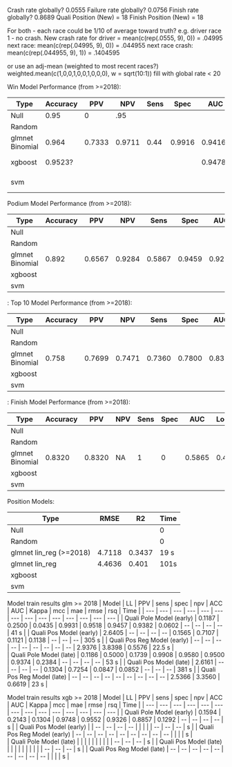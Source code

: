 Crash rate globally? 0.0555 Failure rate globally? 0.0756 Finish rate globally? 0.8689 Quali Position (New) = 18 Finish Position (New) = 18

For both - each race could be 1/10 of average toward truth? e.g. driver race 1 - no crash. New crash rate for driver = mean(c(rep(.0555, 9), 0)) = .04995 next race: mean(c(rep(.04995, 9), 0)) = .044955 next race crash: mean(c(rep(.044955, 9), 1)) = .1404595

or use an adj-mean (weighted to most recent races?) weighted.mean(c(1,0,0,1,0,0,1,0,0,0), w = sqrt(10:1)) fill with global rate \< 20

Win Model Performance (from \>=2018):

| Type            | Accuracy | PPV    | NPV    | Sens | Spec   | AUC     | LogLoss | Time    |
|-----------------|----------|--------|--------|------|--------|---------|---------|---------|
| Null            | 0.95     | 0      | .95    |      |        |         |         | 0       |
| Random          |          |        |        |      |        |         |         | 0       |
| glmnet Binomial | 0.964    | 0.7333 | 0.9711 | 0.44 | 0.9916 | 0.9416  | 0.1147  | 27 s    |
| xgboost         | 0.9523?  |        |        |      |        | 0.9478? |         | 1250 s? |
| svm             |          |        |        |      |        |         |         | \>24 h? |

Podium Model Performance (from \>=2018):

| Type            | Accuracy | PPV    | NPV    | Sens   | Spec   | AUC    | LogLoss | Time |
|-----------------|----------|--------|--------|--------|--------|--------|---------|------|
| Null            |          |        |        |        |        |        |         | 0    |
| Random          |          |        |        |        |        |        |         | 0    |
| glmnet Binomial | 0.892    | 0.6567 | 0.9284 | 0.5867 | 0.9459 | 0.9226 | 0.2399  | 44 s |
| xgboost         |          |        |        |        |        |        |         |      |
| svm             |          |        |        |        |        |        |         |      |

: Top 10 Model Performance (from \>=2018):

| Type            | Accuracy | PPV    | NPV    | Sens   | Spec   | AUC    | LogLoss | Time |
|-----------------|----------|--------|--------|--------|--------|--------|---------|------|
| Null            |          |        |        |        |        |        |         | 0    |
| Random          |          |        |        |        |        |        |         | 0    |
| glmnet Binomial | 0.758    | 0.7699 | 0.7471 | 0.7360 | 0.7800 | 0.8329 | 0.511   | 42   |
| xgboost         |          |        |        |        |        |        |         |      |
| svm             |          |        |        |        |        |        |         |      |

: Finish Model Performance (from \>=2018):

| Type            | Accuracy | PPV    | NPV | Sens | Spec | AUC    | LogLoss | Time |
|-----------------|----------|--------|-----|------|------|--------|---------|------|
| Null            |          |        |     |      |      |        |         | 0    |
| Random          |          |        |     |      |      |        |         | 0    |
| glmnet Binomial | 0.8320   | 0.8320 | NA  | 1    | 0    | 0.5865 | 0.4466  | 42 s |
| xgboost         |          |        |     |      |      |        |         |      |
| svm             |          |        |     |      |      |        |         |      |

Position Models:

| Type                     | RMSE   | R2     | Time |
|--------------------------|--------|--------|------|
| Null                     |        |        | 0    |
| Random                   |        |        | 0    |
| glmnet lin_reg (\>=2018) | 4.7118 | 0.3437 | 19 s |
| glmnet lin_reg           | 4.4636 | 0.401  | 101s |
| xgboost                  |        |        |      |
| svm                      |        |        |      |

Model train results glm >= 2018
| Model                       | LL     | PPV    | sens   | spec   | npv    | ACC    | AUC    | Kappa  | mcc    | mae    | rmse   | rsq    | Time   |
| ---                         | ---    | ---    | ---    | ---    | ---    | ---    | ---    | ---    | ---    | ---    | ---    | ---    | ---    |
| Quali Pole Model (early)    | 0.1187 | 0.2500 | 0.0435 | 0.9931 | 0.9518 | 0.9457 | 0.9382 | 0.0602 | --     | --     | --     | --     | 41   s |
| Quali Pos Model (early)     | 2.6405 | --     | --     | --     | --     | 0.1565 | 0.7107 | 0.1121 | 0.1138 | --     | --     | --     | 305  s |
| Quali Pos Reg Model (early) | --     | --     | --     | --     | --     | --     | --     | --     | --     | 2.9376 | 3.8398 | 0.5576 | 22.5 s |   
| Quali Pole Model (late)     | 0.1186 | 0.5000 | 0.1739 | 0.9908 | 0.9580 | 0.9500 | 0.9374 | 0.2384 | --     | --     | --     | --     | 53   s |
| Quali Pos Model (late)      | 2.6161 | --     | --     | --     | --     | 0.1304 | 0.7254 | 0.0847 | 0.0852 | --     | --     | --     | 381  s |
| Quali Pos Reg Model (late)  | --     | --     | --     | --     | --     | --     | --     | --     | --     | 2.5366 | 3.3560 | 0.6619 | 23   s |

Model train results xgb >= 2018
| Model                       | LL     | PPV    | sens   | spec   | npv    | ACC    | AUC    | Kappa  | mcc    | mae    | rmse   | rsq    | Time   |
| ---                         | ---    | ---    | ---    | ---    | ---    | ---    | ---    | ---    | ---    | ---    | ---    | ---    | ---    |
| Quali Pole Model (early)    | 0.1594 | 0.2143 | 0.1304 | 0.9748 | 0.9552 | 0.9326 | 0.8857 | 0.1292 | --     | --     | --     | --     |      s |
| Quali Pos Model (early)     |        | --     | --     | --     | --     |        |        |        |        | --     | --     | --     |      s |
| Quali Pos Reg Model (early) | --     | --     | --     | --     | --     | --     | --     | --     | --     |        |        |        |      s |   
| Quali Pole Model (late)     |        |        |        |        |        |        |        |        |        | --     | --     | --     |      s |
| Quali Pos Model (late)      |        |        |        |        |        |        |        |        |        | --     | --     | --     |      s |
| Quali Pos Reg Model (late)  | --     | --     | --     | --     | --     | --     | --     | --     | --     |        |        |        |      s |
